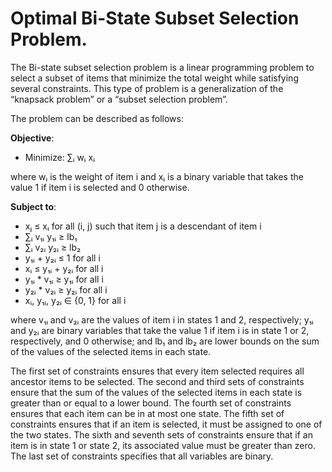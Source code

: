 # Optimal Bi-State Subset Selection Problem.

The Bi-state subset selection problem is a linear programming problem to select a subset of items that minimize the total weight while satisfying several constraints. This type of problem is a generalization of the “knapsack problem” or a “subset selection problem”.

The problem can be described as follows:

**Objective**:
  - Minimize: ∑ᵢ wᵢ xᵢ

where wᵢ is the weight of item i and xᵢ is a binary variable that takes the value 1 if item i is selected and 0 otherwise.

**Subject to**:
  - xⱼ ≤ xᵢ for all (i, j) such that item j is a descendant of item i
  - ∑ᵢ v₁ᵢ y₁ᵢ ≥ lb₁
  - ∑ᵢ v₂ᵢ y₂ᵢ ≥ lb₂
  - y₁ᵢ + y₂ᵢ ≤ 1 for all i
  - xᵢ ≤ y₁ᵢ + y₂ᵢ for all i
  - y₁ᵢ * v₁ᵢ ≥ y₁ᵢ for all i
  - y₂ᵢ * v₂ᵢ ≥ y₂ᵢ for all i
  - xᵢ, y₁ᵢ, y₂ᵢ ∈ {0, 1} for all i

where v₁ᵢ and v₂ᵢ are the values of item i in states 1 and 2, respectively; y₁ᵢ and y₂ᵢ are binary variables that take the value 1 if item i is in state 1 or 2, respectively, and 0 otherwise; and lb₁ and lb₂ are lower bounds on the sum of the values of the selected items in each state.

The first set of constraints ensures that every item selected requires all ancestor items to be selected. The second and third sets of constraints ensure that the sum of the values of the selected items in each state is greater than or equal to a lower bound. The fourth set of constraints ensures that each item can be in at most one state. The fifth set of constraints ensures that if an item is selected, it must be assigned to one of the two states. The sixth and seventh sets of constraints ensure that if an item is in state 1 or state 2, its associated value must be greater than zero. The last set of constraints specifies that all variables are binary.

